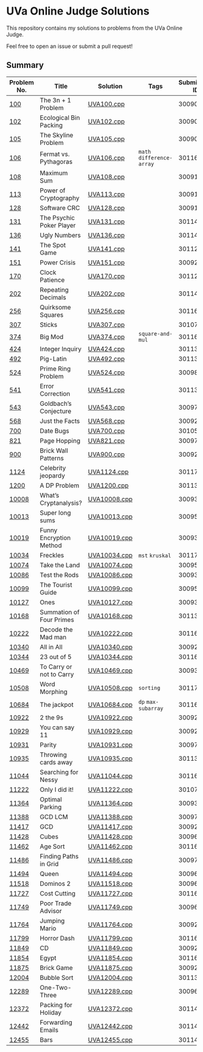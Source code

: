 # UVa Online Judge Solutions

This repository contains my solutions to problems from the UVa Online Judge.

Feel free to open an issue or submit a pull request!

## Summary
| Problem No. | Title | Solution | Tags | Submission ID |
| ----------- | ----- | -------- | ---- | ------------- |
| [100](https://onlinejudge.org/external/1/100.pdf) | The 3n + 1 Problem | [UVA100.cpp](UVA/Volume_1/UVA100.cpp) |  | 30090733 |
| [102](https://onlinejudge.org/external/1/102.pdf) | Ecological Bin Packing | [UVA102.cpp](UVA/Volume_1/UVA102.cpp) |  | 30090841 |
| [105](https://onlinejudge.org/external/1/105.pdf) | The Skyline Problem | [UVA105.cpp](UVA/Volume_1/UVA105.cpp) |  | 30090910 |
| [106](https://onlinejudge.org/external/1/106.pdf) | Fermat vs. Pythagoras | [UVA106.cpp](UVA/Volume_1/UVA106.cpp) | `math` `difference-array` | 30116957 |
| [108](https://onlinejudge.org/external/1/108.pdf) | Maximum Sum | [UVA108.cpp](UVA/Volume_1/UVA108.cpp) |  | 30091665 |
| [113](https://onlinejudge.org/external/1/113.pdf) | Power of Cryptography | [UVA113.cpp](UVA/Volume_1/UVA113.cpp) |  | 30091672 |
| [128](https://onlinejudge.org/external/1/128.pdf) | Software CRC | [UVA128.cpp](UVA/Volume_1/UVA128.cpp) |  | 30091829 |
| [131](https://onlinejudge.org/external/1/131.pdf) | The Psychic Poker Player | [UVA131.cpp](UVA/Volume_1/UVA131.cpp) |  | 30114696 |
| [136](https://onlinejudge.org/external/1/136.pdf) | Ugly Numbers | [UVA136.cpp](UVA/Volume_1/UVA136.cpp) |  | 30114703 |
| [141](https://onlinejudge.org/external/1/141.pdf) | The Spot Game | [UVA141.cpp](UVA/Volume_1/UVA141.cpp) |  | 30112837 |
| [151](https://onlinejudge.org/external/1/151.pdf) | Power Crisis | [UVA151.cpp](UVA/Volume_1/UVA151.cpp) |  | 30092107 |
| [170](https://onlinejudge.org/external/1/170.pdf) | Clock Patience | [UVA170.cpp](UVA/Volume_1/UVA170.cpp) |  | 30112824 |
| [202](https://onlinejudge.org/external/2/202.pdf) | Repeating Decimals | [UVA202.cpp](UVA/Volume_2/UVA202.cpp) |  | 30114736 |
| [256](https://onlinejudge.org/external/2/256.pdf) | Quirksome Squares | [UVA256.cpp](UVA/Volume_2/UVA256.cpp) |  | 30116857 |
| [307](https://onlinejudge.org/external/3/307.pdf) | Sticks | [UVA307.cpp](UVA/Volume_3/UVA307.cpp) |  | 30107337 |
| [374](https://onlinejudge.org/external/3/374.pdf) | Big Mod | [UVA374.cpp](UVA/Volume_3/UVA374.cpp) | `square-and-mul` | 30116944 |
| [424](https://onlinejudge.org/external/4/424.pdf) | Integer Inquiry | [UVA424.cpp](UVA/Volume_4/UVA424.cpp) |  | 30113995 |
| [492](https://onlinejudge.org/external/4/492.pdf) | Pig-Latin | [UVA492.cpp](UVA/Volume_4/UVA492.cpp) |  | 30113411 |
| [524](https://onlinejudge.org/external/5/524.pdf) | Prime Ring Problem | [UVA524.cpp](UVA/Volume_5/UVA524.cpp) |  | 30098521 |
| [541](https://onlinejudge.org/external/5/541.pdf) | Error Correction | [UVA541.cpp](UVA/Volume_5/UVA541.cpp) |  | 30113281 |
| [543](https://onlinejudge.org/external/5/543.pdf) | Goldbach’s Conjecture | [UVA543.cpp](UVA/Volume_5/UVA543.cpp) |  | 30097684 |
| [568](https://onlinejudge.org/external/5/568.pdf) | Just the Facts | [UVA568.cpp](UVA/Volume_5/UVA568.cpp) |  | 30092374 |
| [700](https://onlinejudge.org/external/7/700.pdf) | Date Bugs | [UVA700.cpp](UVA/Volume_7/UVA700.cpp) |  | 30105628 |
| [821](https://onlinejudge.org/external/8/821.pdf) | Page Hopping | [UVA821.cpp](UVA/Volume_8/UVA821.cpp) |  | 30097532 |
| [900](https://onlinejudge.org/external/9/900.pdf) | Brick Wall Patterns | [UVA900.cpp](UVA/Volume_9/UVA900.cpp) |  | 30092317 |
| [1124](https://onlinejudge.org/external/11/1124.pdf) | Celebrity jeopardy | [UVA1124.cpp](UVA/Volume_11/UVA1124.cpp) |  | 30117894 |
| [1200](https://onlinejudge.org/external/12/1200.pdf) | A DP Problem | [UVA1200.cpp](UVA/Volume_12/UVA1200.cpp) |  | 30113397 |
| [10008](https://onlinejudge.org/external/100/10008.pdf) | What’s Cryptanalysis? | [UVA10008.cpp](UVA/Volume_100/UVA10008.cpp) |  | 30093393 |
| [10013](https://onlinejudge.org/external/100/10013.pdf) | Super long sums | [UVA10013.cpp](UVA/Volume_100/UVA10013.cpp) |  | 30095476 |
| [10019](https://onlinejudge.org/external/100/10019.pdf) | Funny Encryption Method | [UVA10019.cpp](UVA/Volume_100/UVA10019.cpp) |  | 30093176 |
| [10034](https://onlinejudge.org/external/100/10034.pdf) | Freckles | [UVA10034.cpp](UVA/Volume_100/UVA10034.cpp) | `mst` `kruskal` | 30117380 |
| [10074](https://onlinejudge.org/external/100/10074.pdf) | Take the Land | [UVA10074.cpp](UVA/Volume_100/UVA10074.cpp) |  | 30095399 |
| [10086](https://onlinejudge.org/external/100/10086.pdf) | Test the Rods | [UVA10086.cpp](UVA/Volume_100/UVA10086.cpp) |  | 30093486 |
| [10099](https://onlinejudge.org/external/100/10099.pdf) | The Tourist Guide | [UVA10099.cpp](UVA/Volume_100/UVA10099.cpp) |  | 30095657 |
| [10127](https://onlinejudge.org/external/101/10127.pdf) | Ones | [UVA10127.cpp](UVA/Volume_101/UVA10127.cpp) |  | 30093369 |
| [10168](https://onlinejudge.org/external/101/10168.pdf) | Summation of Four Primes | [UVA10168.cpp](UVA/Volume_101/UVA10168.cpp) |  | 30113307 |
| [10222](https://onlinejudge.org/external/102/10222.pdf) | Decode the Mad man | [UVA10222.cpp](UVA/Volume_102/UVA10222.cpp) |  | 30116727 |
| [10340](https://onlinejudge.org/external/103/10340.pdf) | All in All | [UVA10340.cpp](UVA/Volume_103/UVA10340.cpp) |  | 30092166 |
| [10344](https://onlinejudge.org/external/103/10344.pdf) | 23 out of 5 | [UVA10344.cpp](UVA/Volume_103/UVA10344.cpp) |  | 30116702 |
| [10469](https://onlinejudge.org/external/104/10469.pdf) | To Carry or not to Carry | [UVA10469.cpp](UVA/Volume_104/UVA10469.cpp) |  | 30093159 |
| [10508](https://onlinejudge.org/external/105/10508.pdf) | Word Morphing | [UVA10508.cpp](UVA/Volume_105/UVA10508.cpp) | `sorting` | 30117400 |
| [10684](https://onlinejudge.org/external/106/10684.pdf) | The jackpot | [UVA10684.cpp](UVA/Volume_106/UVA10684.cpp) | `dp` `max-subarray` | 30116929 |
| [10922](https://onlinejudge.org/external/109/10922.pdf) | 2 the 9s | [UVA10922.cpp](UVA/Volume_109/UVA10922.cpp) |  | 30092398 |
| [10929](https://onlinejudge.org/external/109/10929.pdf) | You can say 11 | [UVA10929.cpp](UVA/Volume_109/UVA10929.cpp) |  | 30092234 |
| [10931](https://onlinejudge.org/external/109/10931.pdf) | Parity | [UVA10931.cpp](UVA/Volume_109/UVA10931.cpp) |  | 30097649 |
| [10935](https://onlinejudge.org/external/109/10935.pdf) | Throwing cards away | [UVA10935.cpp](UVA/Volume_109/UVA10935.cpp) |  | 30113987 |
| [11044](https://onlinejudge.org/external/110/11044.pdf) | Searching for Nessy | [UVA11044.cpp](UVA/Volume_110/UVA11044.cpp) |  | 30116841 |
| [11222](https://onlinejudge.org/external/112/11222.pdf) | Only I did it! | [UVA11222.cpp](UVA/Volume_112/UVA11222.cpp) |  | 30107828 |
| [11364](https://onlinejudge.org/external/113/11364.pdf) | Optimal Parking | [UVA11364.cpp](UVA/Volume_113/UVA11364.cpp) |  | 30093149 |
| [11388](https://onlinejudge.org/external/113/11388.pdf) | GCD LCM | [UVA11388.cpp](UVA/Volume_113/UVA11388.cpp) |  | 30097666 |
| [11417](https://onlinejudge.org/external/114/11417.pdf) | GCD | [UVA11417.cpp](UVA/Volume_114/UVA11417.cpp) |  | 30092204 |
| [11428](https://onlinejudge.org/external/114/11428.pdf) | Cubes | [UVA11428.cpp](UVA/Volume_114/UVA11428.cpp) |  | 30096337 |
| [11462](https://onlinejudge.org/external/114/11462.pdf) | Age Sort | [UVA11462.cpp](UVA/Volume_114/UVA11462.cpp) |  | 30116921 |
| [11486](https://onlinejudge.org/external/114/11486.pdf) | Finding Paths in Grid | [UVA11486.cpp](UVA/Volume_114/UVA11486.cpp) |  | 30097271 |
| [11494](https://onlinejudge.org/external/114/11494.pdf) | Queen | [UVA11494.cpp](UVA/Volume_114/UVA11494.cpp) |  | 30096283 |
| [11518](https://onlinejudge.org/external/115/11518.pdf) | Dominos 2 | [UVA11518.cpp](UVA/Volume_115/UVA11518.cpp) |  | 30096844 |
| [11727](https://onlinejudge.org/external/117/11727.pdf) | Cost Cutting | [UVA11727.cpp](UVA/Volume_117/UVA11727.cpp) |  | 30116839 |
| [11749](https://onlinejudge.org/external/117/11749.pdf) | Poor Trade Advisor | [UVA11749.cpp](UVA/Volume_117/UVA11749.cpp) |  | 30096870 |
| [11764](https://onlinejudge.org/external/117/11764.pdf) | Jumping Mario | [UVA11764.cpp](UVA/Volume_117/UVA11764.cpp) |  | 30092131 |
| [11799](https://onlinejudge.org/external/117/11799.pdf) | Horror Dash | [UVA11799.cpp](UVA/Volume_117/UVA11799.cpp) |  | 30116891 |
| [11849](https://onlinejudge.org/external/118/11849.pdf) | CD | [UVA11849.cpp](UVA/Volume_118/UVA11849.cpp) |  | 30092277 |
| [11854](https://onlinejudge.org/external/118/11854.pdf) | Egypt | [UVA11854.cpp](UVA/Volume_118/UVA11854.cpp) |  | 30116886 |
| [11875](https://onlinejudge.org/external/118/11875.pdf) | Brick Game | [UVA11875.cpp](UVA/Volume_118/UVA11875.cpp) |  | 30092301 |
| [12004](https://onlinejudge.org/external/120/12004.pdf) | Bubble Sort | [UVA12004.cpp](UVA/Volume_120/UVA12004.cpp) |  | 30113789 |
| [12289](https://onlinejudge.org/external/122/12289.pdf) | One-Two-Three | [UVA12289.cpp](UVA/Volume_122/UVA12289.cpp) |  | 30096256 |
| [12372](https://onlinejudge.org/external/123/12372.pdf) | Packing for Holiday | [UVA12372.cpp](UVA/Volume_123/UVA12372.cpp) |  | 30114007 |
| [12442](https://onlinejudge.org/external/124/12442.pdf) | Forwarding Emails | [UVA12442.cpp](UVA/Volume_124/UVA12442.cpp) |  | 30114171 |
| [12455](https://onlinejudge.org/external/124/12455.pdf) | Bars | [UVA12455.cpp](UVA/Volume_124/UVA12455.cpp) |  | 30114203 |

